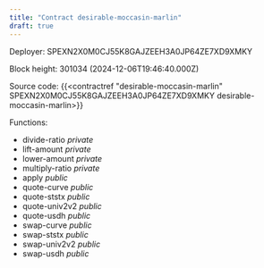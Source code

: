 ```yaml
---
title: "Contract desirable-moccasin-marlin"
draft: true
---
```

Deployer: SPEXN2X0M0CJ55K8GAJZEEH3A0JP64ZE7XD9XMKY


 



Block height: 301034 (2024-12-06T19:46:40.000Z)

Source code: {{<contractref "desirable-moccasin-marlin" SPEXN2X0M0CJ55K8GAJZEEH3A0JP64ZE7XD9XMKY desirable-moccasin-marlin>}}

Functions:

* divide-ratio _private_
* lift-amount _private_
* lower-amount _private_
* multiply-ratio _private_
* apply _public_
* quote-curve _public_
* quote-ststx _public_
* quote-univ2v2 _public_
* quote-usdh _public_
* swap-curve _public_
* swap-ststx _public_
* swap-univ2v2 _public_
* swap-usdh _public_
